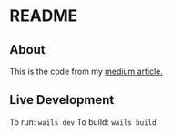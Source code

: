 # README

## About

This is the code from my [medium article.]([https://google.com](https://medium.com/@tomronw/mapping-success-building-a-simple-tracking-desktop-app-with-go-react-and-wails-ac83dbcbccca)https://medium.com/@tomronw/mapping-success-building-a-simple-tracking-desktop-app-with-go-react-and-wails-ac83dbcbccca)

## Live Development

To run: `wails dev`
To build: `wails build`
